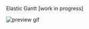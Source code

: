 Elastic Gantt
[work in progress]

![preview gif](https://github.com/neuronetio/elastigantt/raw/master/elastigantt.gif)
